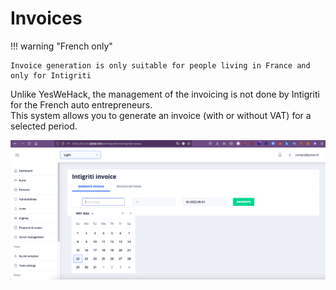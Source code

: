 # Invoices

!!! warning "French only"

    Invoice generation is only suitable for people living in France and only for Intigriti


Unlike YesWeHack, the management of the invoicing is not done by Intigriti for the French auto entrepreneurs.  
This system allows you to generate an invoice (with or without VAT) for a selected period.

![](../../assets/images/invoices.png)